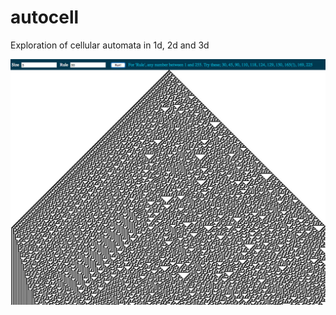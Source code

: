 # autocell
Exploration of cellular automata in 1d, 2d and 3d

![alt tag](https://raw.githubusercontent.com/alanmacleod/autocell/master/1d/build/demo-1d.jpg)
